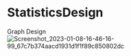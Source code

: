 # StatisticsDesign

Graph Design![Screenshot_2023-01-08-16-46-16-99_67c7b374aacd1931d1f1f89c850802dc](https://user-images.githubusercontent.com/52179440/211193235-574b9500-f414-4575-b09a-a3fe9e08aacc.jpg)
